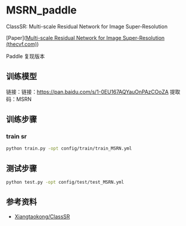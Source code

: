 # MSRN_paddle

ClassSR: Multi-scale Residual Network for Image Super-Resolution

[Paper]([Multi-scale Residual Network for Image Super-Resolution (thecvf.com)](https://openaccess.thecvf.com/content_ECCV_2018/papers/Juncheng_Li_Multi-scale_Residual_Network_ECCV_2018_paper.pdf))



Paddle 复现版本


## 训练模型
链接：链接：https://pan.baidu.com/s/1-0EU167AQYauOnPAzCOoZA 
提取码：MSRN 

## 训练步骤
### train sr
```bash
python train.py -opt config/train/train_MSRN.yml
```


## 测试步骤
```bash
python test.py -opt config/test/test_MSRN.yml
```





## 参考资料

- [Xiangtaokong/ClassSR](https://github.com/Xiangtaokong/ClassSR)
